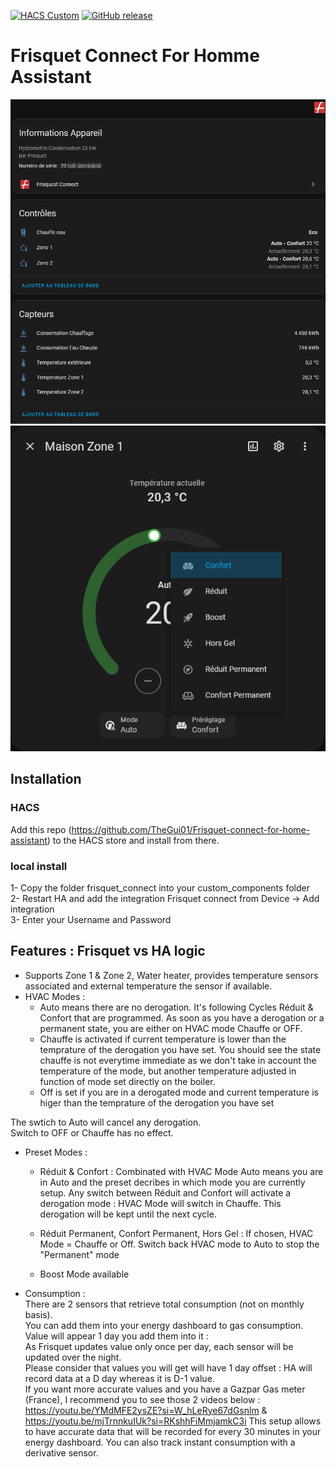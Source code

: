 [![HACS Custom][hacs_shield]][hacs]
[![GitHub release](https://img.shields.io/github/release/TheGui01/Frisquet-connect-for-home-assistant?include_prereleases=&sort=semver&color=blue)](https://github.com/TheGui01/Frisquet-connect-for-home-assistant/releases/)



[hacs_shield]: https://img.shields.io/static/v1.svg?label=HACS&message=Custom&style=popout&color=orange&labelColor=41bdf5&logo=HomeAssistantCommunityStore&logoColor=white
[hacs]: https://hacs.xyz/docs/faq/custom_repositories
[releases_shield]:https://img.shields.io/badge/dynamic/json?url=https%3A%2F%2Fraw.githubusercontent.com%2TheGui01%2FFrisquet-connect-for-home-assistant%2Fmain%2Fcustom_components%2Ffrisquet_connect%2Fmanifest.json&query=%24.version&label=relea


# Frisquet Connect For Homme Assistant

![Screenshot](FrisquetDeviceSample.png)
![Screenshot](FrisquetDeviceSample2.png)

## Installation

### HACS

Add this repo (https://github.com/TheGui01/Frisquet-connect-for-home-assistant) to the HACS store and install from there.

### local install

1- Copy the folder frisquet_connect into your custom_components folder<br>
2- Restart HA and add the integration Frisquet connect from Device -> Add integration<br>
3- Enter your Username and Password<br>



## Features : Frisquet vs HA logic

- Supports Zone 1 & Zone 2, Water heater, provides temperature sensors associated and external temperature the sensor if available.
- HVAC Modes :
    - Auto means there are no derogation. It's following Cycles Réduit & Confort that are programmed. As soon as you have a derogation or a permanent state, you are either on HVAC mode Chauffe or OFF.<br>
    - Chauffe is activated if current temperature is lower than the temprature of the derogation you have set. You should see the state chauffe is not everytime immediate as we don't take in account the temperature of the mode, but another temperature adjusted in function of mode set directly on the boiler.<br>
    - Off is set if you are in a derogated mode and current temperature is higer than the temprature of the derogation you have set<br>

The swtich to Auto will cancel any derogation.<br>
Switch to OFF or Chauffe has no effect.<br>

- Preset Modes :
    - Réduit & Confort : Combinated with HVAC Mode Auto means you are in Auto and the preset decribes in which mode you are currently setup. Any switch between Réduit and Confort will activate a derogation mode : HVAC Mode will switch in Chauffe. This derogation will be kept until the next cycle.

    - Réduit Permanent, Confort Permanent, Hors Gel : If chosen, HVAC Mode = Chauffe or Off. Switch back HVAC mode to Auto to stop the "Permanent" mode

    - Boost Mode available

- Consumption :<br>
There are 2 sensors that retrieve total consumption (not on monthly basis).<br>
You can add them into your energy dashboard to gas consumption. Value will appear 1 day you add them into it :<br>
As Frisquet updates value only once per day, each sensor will be updated over the night.<br>
Please consider that values you will get will have 1 day offset : HA will record data at a D day whereas it is D-1 value.<br>
If you want more accurate values and you have a Gazpar Gas meter (France), I recommend you to see those 2 videos below :<br>
https://youtu.be/YMdMFE2ysZE?si=W_hLeRye67dGsnlm  &  https://youtu.be/mjTrnnkuIUk?si=RKshhFiMmjamkC3i This setup allows to have accurate data that will be recorded for every 30 minutes in your energy dashboard. You can also track instant consumption with a derivative sensor.

